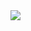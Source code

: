 <picture>
  <source
    srcset="https://github-readme-stats.vercel.app/api/top-langs?username=timothyjulian&theme=dark&layout=compact"
    media="(prefers-color-scheme: dark)"
  />
  <source
    srcset="https://github-readme-stats.vercel.app/api/top-langs?username=timothyjulian&layout=compact"
    media="(prefers-color-scheme: light), (prefers-color-scheme: no-preference)"
  />
  <img src="https://github-readme-stats.vercel.app/api/top-langs?username=timothyjulian&layout=compact" />
</picture>
